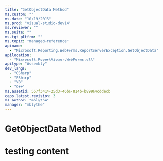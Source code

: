 ```yaml
---
title: "GetObjectData Method"
ms.custom: ""
ms.date: "10/19/2016"
ms.prod: "visual-studio-dev14"
ms.reviewer: ""
ms.suite: ""
ms.tgt_pltfrm: ""
ms.topic: "managed-reference"
apiname: 
  - "Microsoft.Reporting.WebForms.ReportServerException.GetObjectData"
apilocation: 
  - "Microsoft.ReportViewer.WebForms.dll"
apitype: "Assembly"
dev_langs: 
  - "CSharp"
  - "FSharp"
  - "VB"
  - "C++"
ms.assetid: 557f3414-25d3-46ba-814b-b899a4cddecb
caps.latest.revision: 3
ms.author: "mblythe"
manager: "mblythe"
---
```

# GetObjectData Method
# testing content